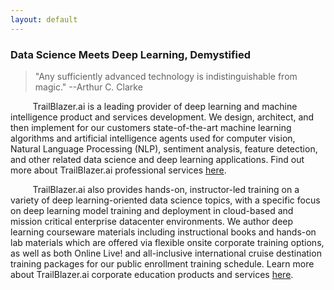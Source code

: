 ```yaml
---
layout: default
---
```


### Data Science Meets Deep Learning, Demystified

> "Any sufficiently advanced technology is indistinguishable from magic." --Arthur C. Clarke
>

&nbsp;&nbsp;&nbsp;&nbsp;&nbsp;&nbsp;&nbsp;&nbsp;&nbsp;TrailBlazer.ai is a leading provider of deep learning and machine intelligence product and services development. We design, architect, and then implement for our customers state-of-the-art machine learning algorithms and artificial intelligence agents used for computer vision, Natural Language Processing (NLP), sentiment analysis, feature detection, and other related data science and deep learning applications. Find out more about TrailBlazer.ai professional services [here](https://TrailBlazer.ai/data_science_consulting).

&nbsp;&nbsp;&nbsp;&nbsp;&nbsp;&nbsp;&nbsp;&nbsp;&nbsp;TrailBlazer.ai also provides hands-on, instructor-led training on a variety of deep learning-oriented data science topics, with a specific focus on deep learning model training and deployment in cloud-based and mission critical enterprise datacenter environments. We author deep learning courseware materials including instructional books and hands-on lab materials which are offered via flexible onsite corporate training options, as well as both Online Live! and all-inclusive international cruise destination training packages for our public enrollment training schedule. Learn more about TrailBlazer.ai corporate education products and services [here](https://TrailBlazer.ai/machine_learning_certification).
